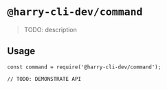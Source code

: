 # `@harry-cli-dev/command`

> TODO: description

## Usage

```
const command = require('@harry-cli-dev/command');

// TODO: DEMONSTRATE API
```
